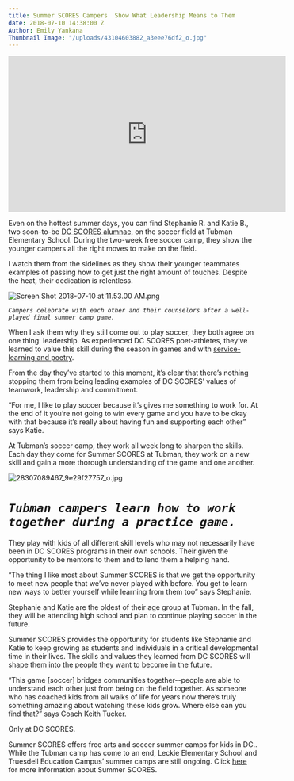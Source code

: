 ```yaml
---
title: Summer SCORES Campers  Show What Leadership Means to Them
date: 2018-07-10 14:38:00 Z
Author: Emily Yankana
Thumbnail Image: "/uploads/43104603882_a3eee76df2_o.jpg"
---
```


<iframe width="560" height="315" src="https://www.youtube.com/embed/9EWCyF4SMVQ" frameborder="0" allow="autoplay; encrypted-media" allowfullscreen></iframe>

Even on  the hottest summer days, you can find Stephanie R. and Katie B., two soon-to-be [DC SCORES alumnae](https://www.instagram.com/dcsalumni/?hl=en), on the soccer field at Tubman Elementary School. During the two-week free soccer  camp, they show the younger campers all the right moves to make on the field.

I watch them from the sidelines as they show their younger teammates examples of passing how to get just the right amount of touches. Despite the heat, their dedication is relentless.

![Screen Shot 2018-07-10 at 11.53.00 AM.png](/uploads/Screen%20Shot%202018-07-10%20at%2011.53.00%20AM.png)

*`Campers celebrate with each other and their counselors after a well-played final summer camp game. `*

When I ask them why they still come out to play soccer, they both agree on one thing: leadership. As experienced DC SCORES poet-athletes, they’ve learned to value this skill during the season in games and with [service-learning and poetry](https://www.dcscores.org/blog/2018/06/looking-back-on-the-spring-season-how-teams-inspired-change-on-and-off-the-field).

From the day they’ve started to this moment, it’s clear that there’s nothing stopping them from being leading examples of DC SCORES’ values of teamwork, leadership and commitment.

“For me, I like to play soccer because it’s gives me something to work for. At the end of it you’re not going to win every game and you have to be okay with that because it’s really about having fun and supporting each other” says Katie.

At Tubman’s soccer camp, they work all week long to sharpen the skills. Each day they come for Summer SCORES at Tubman, they work on a new skill and gain a more thorough understanding of the game and one another.

![28307089467_9e29f27757_o.jpg](/uploads/28307089467_9e29f27757_o.jpg)

# ***`Tubman campers learn how to work together during a practice game. `***

They play with kids of all different skill levels who may not necessarily have been in DC SCORES programs in their own schools. Their given the opportunity to be mentors to them and to lend them a helping hand.

“The thing I like most about Summer SCORES is that we get the opportunity to meet new people that we’ve never played with before. You get to learn new ways to better yourself while learning from them too” says Stephanie.

Stephanie and Katie are the oldest of their age group at Tubman. In the fall, they will be attending high school and plan to continue playing soccer in the future.

Summer SCORES provides the opportunity for students like Stephanie and Katie to keep growing as students and individuals in a critical developmental time in their lives. The skills and values they learned from DC SCORES will shape them into the people they want to become in the future.

“This game \[soccer\] bridges communities together--people are able to understand each other just from being on the field together. As someone who has coached kids from all walks of life for years now there’s truly something amazing about watching these kids grow. Where else can you find that?” says Coach Keith Tucker.

Only at DC SCORES.

Summer SCORES offers free arts and soccer summer camps for kids in DC.. While the Tubman camp has come to an end, Leckie Elementary School and Truesdell Education Campus’ summer camps are still ongoing. Click [here](https://summer.dcscores.org/) for more information about Summer SCORES.